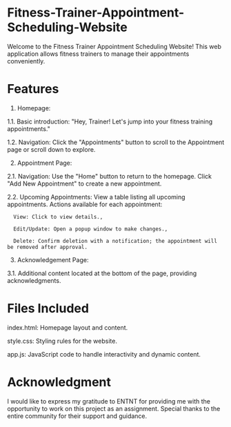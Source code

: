 # Fitness-Trainer-Appointment-Scheduling-Website

Welcome to the Fitness Trainer Appointment Scheduling Website! This web application allows fitness trainers to manage their appointments conveniently.

# Features

1. Homepage:

  1.1. Basic introduction: "Hey, Trainer! Let's jump into your fitness training appointments."
   
  1.2. Navigation: Click the "Appointments" button to scroll to the Appointment page or scroll down to explore.
   
2. Appointment Page:

  2.1. Navigation:
    Use the "Home" button to return to the homepage.
    Click "Add New Appointment" to create a new appointment.  

  2.2. Upcoming Appointments:
    View a table listing all upcoming appointments.
    Actions available for each appointment:
   
      View: Click to view details.,
   
      Edit/Update: Open a popup window to make changes.,
   
      Delete: Confirm deletion with a notification; the appointment will be removed after approval.
   
3. Acknowledgement Page:
 
  3.1. Additional content located at the bottom of the page, providing acknowledgments.



# Files Included

index.html: Homepage layout and content.

style.css: Styling rules for the website.

app.js: JavaScript code to handle interactivity and dynamic content.


# Acknowledgment

I would like to express my gratitude to ENTNT for providing me with the opportunity to work on this project as an assignment. Special thanks to the entire community for their support and guidance.

